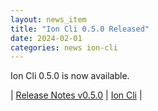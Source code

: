 ```yaml
---
layout: news_item
title: "Ion Cli 0.5.0 Released"
date: 2024-02-01
categories: news ion-cli
---
```


Ion Cli 0.5.0 is now available.

| [Release Notes v0.5.0](https://github.com/amazon-ion/ion-cli/releases/tag/v0.5.0) | [Ion Cli](https://github.com/amazon-ion/ion-cli) |

